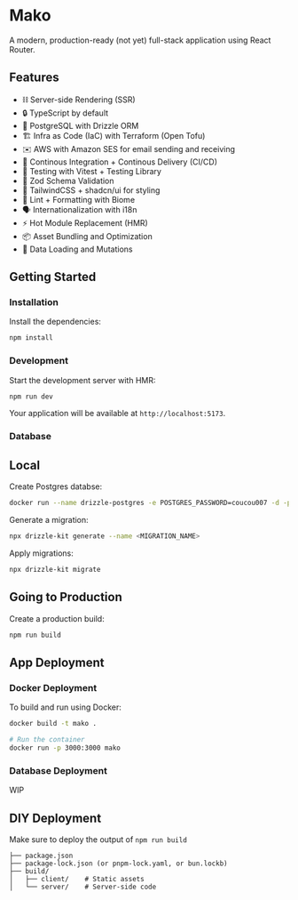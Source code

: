# Mako

A modern, production-ready (not yet) full-stack application using React Router.

## Features

- ⛓️ Server-side Rendering (SSR)
- 🔒 TypeScript by default
- 🐘 PostgreSQL with Drizzle ORM
- 🏗 Infra as Code (IaC) with Terraform (Open Tofu)
- ✉️ AWS with Amazon SES for email sending and receiving
- 🚀 Continous Integration + Continous Delivery (CI/CD)
- 🧪 Testing with Vitest + Testing Library
- 💎 Zod Schema Validation
- 💅 TailwindCSS + shadcn/ui for styling
- 👮 Lint + Formatting with Biome
- 🗣️ Internationalization with i18n
- ⚡️ Hot Module Replacement (HMR)
- 📦 Asset Bundling and Optimization
- 🔄 Data Loading and Mutations

## Getting Started

### Installation

Install the dependencies:

```bash
npm install
```

### Development

Start the development server with HMR:

```bash
npm run dev
```

Your application will be available at `http://localhost:5173`.

### Database

## Local

Create Postgres databse:

```bash
docker run --name drizzle-postgres -e POSTGRES_PASSWORD=coucou007 -d -p 5432:5432 postgres
```

Generate a migration:

```bash
npx drizzle-kit generate --name <MIGRATION_NAME>
```

Apply migrations:

```bash
npx drizzle-kit migrate
```

## Going to Production

Create a production build:

```bash
npm run build
```

## App Deployment

### Docker Deployment

To build and run using Docker:

```bash
docker build -t mako .

# Run the container
docker run -p 3000:3000 mako
```

### Database Deployment

WIP

## DIY Deployment

Make sure to deploy the output of `npm run build`

```
├── package.json
├── package-lock.json (or pnpm-lock.yaml, or bun.lockb)
├── build/
│   ├── client/    # Static assets
│   └── server/    # Server-side code
```
